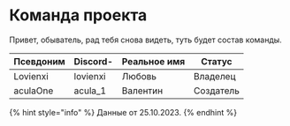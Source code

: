 # Команда проекта

Привет, обыватель, рад тебя снова видеть, туть будет состав команды.

| Псевдоним | Discord- | Реальное имя | Статус    |
| --------- | -------- | ------------ | --------- |
| Lovienxi  | lovienxi | Любовь       | Владелец  |
| aculaOne  | acula_1  | Валентин     | Создатель |

{% hint style="info" %}
Данные от 25.10.2023.
{% endhint %}
